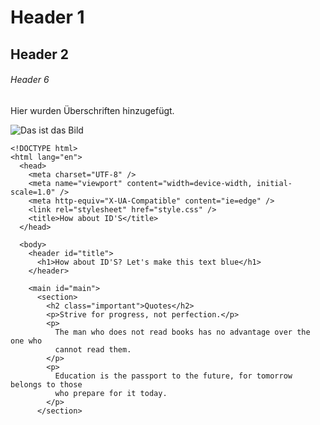# Header 1
## Header 2
###### Header 6
Hier wurden Überschriften hinzugefügt.

![Das ist das Bild](https://cdn.pixabay.com/photo/2023/08/29/19/42/goose-8222013_640.jpg)

```
<!DOCTYPE html>
<html lang="en">
  <head>
    <meta charset="UTF-8" />
    <meta name="viewport" content="width=device-width, initial-scale=1.0" />
    <meta http-equiv="X-UA-Compatible" content="ie=edge" />
    <link rel="stylesheet" href="style.css" />
    <title>How about ID'S</title>
  </head>

  <body>
    <header id="title">
      <h1>How about ID'S? Let's make this text blue</h1>
    </header>

    <main id="main">
      <section>
        <h2 class="important">Quotes</h2>
        <p>Strive for progress, not perfection.</p>
        <p>
          The man who does not read books has no advantage over the one who
          cannot read them.
        </p>
        <p>
          Education is the passport to the future, for tomorrow belongs to those
          who prepare for it today.
        </p>
      </section>
